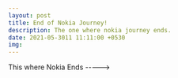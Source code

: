 ```yaml
---
layout: post
title: End of Nokia Journey!
description: The one where nokia journey ends.
date: 2021-05-3011 11:11:00 +0530
img: 
---
```


This where Nokia Ends ----->
